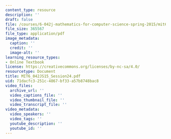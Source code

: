 ```yaml
---
content_type: resource
description: ''
draft: false
file: /courses/6-042j-mathematics-for-computer-science-spring-2015/mit6_042js15_session24.pdf
file_size: 365567
file_type: application/pdf
image_metadata:
  caption: ''
  credit: ''
  image-alt: ''
learning_resource_types:
- Online Textbook
license: https://creativecommons.org/licenses/by-nc-sa/4.0/
resourcetype: Document
title: MIT6_042JS15_Session24.pdf
uid: 71dacfc3-251c-4867-bf33-a57b8748bac8
video_files:
  archive_url: ''
  video_captions_file: ''
  video_thumbnail_file: ''
  video_transcript_file: ''
video_metadata:
  video_speakers: ''
  video_tags: ''
  youtube_description: ''
  youtube_id: ''
---
```


